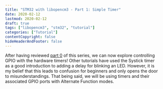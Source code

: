 ```yaml
---
title: "STM32 with libopencm3 - Part 1: Simple Timer"
date: 2020-02-12
lastmod: 2020-02-12
draft: true
tags: ["libopencm3", "stm32", "tutorial"]
categories: ["Tutorial"]
contentCopyright: false
hideHeaderAndFooter: false
---
```

After having reviewed [part 0](/post/stm32-part0) of this series, we can now
explore controlling GPIO with the hardware timers! Other tutorials have used the
Systick timer as a good introduction to adding a delay for blinking an
LED. However, it is my belief that this leads to confusion for beginners and
only opens the door to misunderstandings. That being said, we will be using
timers and their associated GPIO ports with Alternate Function modes.

<!--more-->

